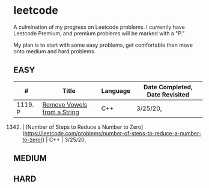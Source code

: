 # leetcode
A culmination of my progress on Leetcode problems. I currently have Leetcode Premium, and premium problems will be marked with a "P."

My plan is to start with some easy problems, get comfortable then move onto medium and hard problems. 
## EASY
| # | Title | Language | Date Completed, Date Revisited|
| --- | ----- | -------- | ---------- |
 1119. P | [Remove Vowels from a String](https://leetcode.com/problems/remove-vowels-from-a-string/) | C++ |  3/25/20, 

 1342. | [Number of Steps to Reduce a Number to Zero] (https://leetcode.com/problems/number-of-steps-to-reduce-a-number-to-zero/) | C++ | 3/25/20, 

 


## MEDIUM

## HARD
